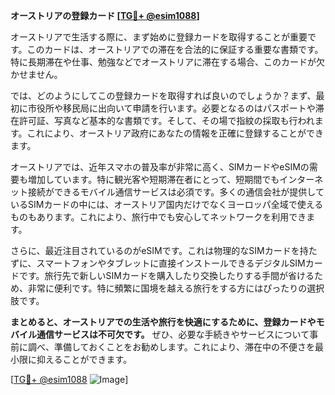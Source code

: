 **オーストリアの登録カード [[TG💪+ @esim1088](https://t.me/s/esim1088)]**

オーストリアで生活する際に、まず始めに登録カードを取得することが重要です。このカードは、オーストリアでの滞在を合法的に保証する重要な書類です。特に長期滞在や仕事、勉強などでオーストリアに滞在する場合、このカードが欠かせません。

では、どのようにしてこの登録カードを取得すれば良いのでしょうか？まず、最初に市役所や移民局に出向いて申請を行います。必要となるのはパスポートや滞在許可証、写真など基本的な書類です。そして、その場で指紋の採取も行われます。これにより、オーストリア政府にあなたの情報を正確に登録することができます。

オーストリアでは、近年スマホの普及率が非常に高く、SIMカードやeSIMの需要も増加しています。特に観光客や短期滞在者にとって、短期間でもインターネット接続ができるモバイル通信サービスは必須です。多くの通信会社が提供しているSIMカードの中には、オーストリア国内だけでなくヨーロッパ全域で使えるものもあります。これにより、旅行中でも安心してネットワークを利用できます。

さらに、最近注目されているのがeSIMです。これは物理的なSIMカードを持たずに、スマートフォンやタブレットに直接インストールできるデジタルSIMカードです。旅行先で新しいSIMカードを購入したり交換したりする手間が省けるため、非常に便利です。特に頻繁に国境を越える旅行をする方にはぴったりの選択肢です。

**まとめると、オーストリアでの生活や旅行を快適にするために、登録カードやモバイル通信サービスは不可欠です。** ぜひ、必要な手続きやサービスについて事前に調べ、準備しておくことをお勧めします。これにより、滞在中の不便さを最小限に抑えることができます。

[[TG💪+ @esim1088](https://t.me/s/esim1088) ![Image](https://i.postimg.cc/Y0z9fWf4/image.png)]